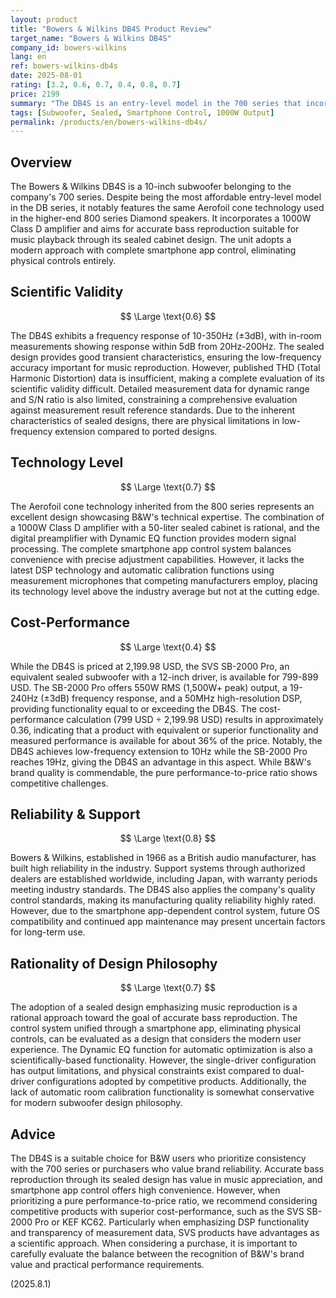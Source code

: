 ```yaml
---
layout: product
title: "Bowers & Wilkins DB4S Product Review"
target_name: "Bowers & Wilkins DB4S"
company_id: bowers-wilkins
lang: en
ref: bowers-wilkins-db4s
date: 2025-08-01
rating: [3.2, 0.6, 0.7, 0.4, 0.8, 0.7]
price: 2199
summary: "The DB4S is an entry-level model in the 700 series that incorporates the same Aerofoil cone technology as higher-end models. With 1000W output and a sealed enclosure design, it provides performance suitable for music reproduction, but faces challenges in cost-performance due to the existence of competitive products that achieve equivalent performance at lower prices."
tags: [Subwoofer, Sealed, Smartphone Control, 1000W Output]
permalink: /products/en/bowers-wilkins-db4s/
---
```


## Overview

The Bowers & Wilkins DB4S is a 10-inch subwoofer belonging to the company's 700 series. Despite being the most affordable entry-level model in the DB series, it notably features the same Aerofoil cone technology used in the higher-end 800 series Diamond speakers. It incorporates a 1000W Class D amplifier and aims for accurate bass reproduction suitable for music playback through its sealed cabinet design. The unit adopts a modern approach with complete smartphone app control, eliminating physical controls entirely.

## Scientific Validity

$$ \Large \text{0.6} $$

The DB4S exhibits a frequency response of 10-350Hz (±3dB), with in-room measurements showing response within 5dB from 20Hz-200Hz. The sealed design provides good transient characteristics, ensuring the low-frequency accuracy important for music reproduction. However, published THD (Total Harmonic Distortion) data is insufficient, making a complete evaluation of its scientific validity difficult. Detailed measurement data for dynamic range and S/N ratio is also limited, constraining a comprehensive evaluation against measurement result reference standards. Due to the inherent characteristics of sealed designs, there are physical limitations in low-frequency extension compared to ported designs.

## Technology Level

$$ \Large \text{0.7} $$

The Aerofoil cone technology inherited from the 800 series represents an excellent design showcasing B&W's technical expertise. The combination of a 1000W Class D amplifier with a 50-liter sealed cabinet is rational, and the digital preamplifier with Dynamic EQ function provides modern signal processing. The complete smartphone app control system balances convenience with precise adjustment capabilities. However, it lacks the latest DSP technology and automatic calibration functions using measurement microphones that competing manufacturers employ, placing its technology level above the industry average but not at the cutting edge.

## Cost-Performance

$$ \Large \text{0.4} $$

While the DB4S is priced at 2,199.98 USD, the SVS SB-2000 Pro, an equivalent sealed subwoofer with a 12-inch driver, is available for 799-899 USD. The SB-2000 Pro offers 550W RMS (1,500W+ peak) output, a 19-240Hz (±3dB) frequency response, and a 50MHz high-resolution DSP, providing functionality equal to or exceeding the DB4S. The cost-performance calculation (799 USD ÷ 2,199.98 USD) results in approximately 0.36, indicating that a product with equivalent or superior functionality and measured performance is available for about 36% of the price. Notably, the DB4S achieves low-frequency extension to 10Hz while the SB-2000 Pro reaches 19Hz, giving the DB4S an advantage in this aspect. While B&W's brand quality is commendable, the pure performance-to-price ratio shows competitive challenges.

## Reliability & Support

$$ \Large \text{0.8} $$

Bowers & Wilkins, established in 1966 as a British audio manufacturer, has built high reliability in the industry. Support systems through authorized dealers are established worldwide, including Japan, with warranty periods meeting industry standards. The DB4S also applies the company's quality control standards, making its manufacturing quality reliability highly rated. However, due to the smartphone app-dependent control system, future OS compatibility and continued app maintenance may present uncertain factors for long-term use.

## Rationality of Design Philosophy

$$ \Large \text{0.7} $$

The adoption of a sealed design emphasizing music reproduction is a rational approach toward the goal of accurate bass reproduction. The control system unified through a smartphone app, eliminating physical controls, can be evaluated as a design that considers the modern user experience. The Dynamic EQ function for automatic optimization is also a scientifically-based functionality. However, the single-driver configuration has output limitations, and physical constraints exist compared to dual-driver configurations adopted by competitive products. Additionally, the lack of automatic room calibration functionality is somewhat conservative for modern subwoofer design philosophy.

## Advice

The DB4S is a suitable choice for B&W users who prioritize consistency with the 700 series or purchasers who value brand reliability. Accurate bass reproduction through its sealed design has value in music appreciation, and smartphone app control offers high convenience. However, when prioritizing a pure performance-to-price ratio, we recommend considering competitive products with superior cost-performance, such as the SVS SB-2000 Pro or KEF KC62. Particularly when emphasizing DSP functionality and transparency of measurement data, SVS products have advantages as a scientific approach. When considering a purchase, it is important to carefully evaluate the balance between the recognition of B&W's brand value and practical performance requirements.

(2025.8.1)
